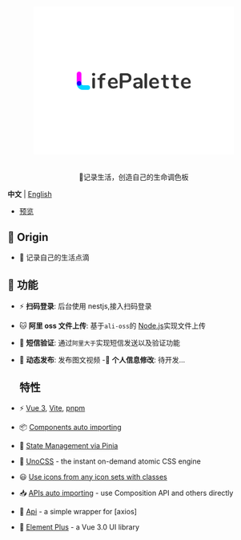 <p align="center">
  <br>
  <img width="400" src="./src/assets/image/logo/logo.svg" alt="logo of vue-awesome repository">
  <br>
  <br>
</p>

<!-- <h1 align="center">LifePalette</h1> -->
<p align="center">🐻记录生活，创造自己的生命调色板</p>

**中文** | [English](./README.md)

- [预览](https://lifepalette.netlify.app/#/index)

## 🚀 Origin

- 🎈 记录自己的生活点滴

## 🦄 功能

- ⚡ **扫码登录**: 后台使用 nestjs,接入扫码登录
- 🐱 **阿里 oss 文件上传**: 基于`ali-oss`的 [Node.js](https://help.aliyun.com/document_detail/32067.html?spm=a2c4g.32070.0.0.607a55afYXWVU3)实现文件上传
- 🎈 **短信验证**: 通过`阿里大于`实现短信发送以及验证功能
- 🥏 **动态发布**: 发布图文视频
  -🚩 **个人信息修改**: 待开发...
  

  ## 特性

- ⚡️ [Vue 3](https://github.com/vuejs/core), [Vite](https://github.com/vitejs/vite), [pnpm](https://pnpm.io/)

- 📦 [Components auto importing](./src/components)

- 🍍 [State Management via Pinia](https://pinia.vuejs.org/)

- 🎨 [UnoCSS](https://github.com/antfu/unocss) - the instant on-demand atomic CSS engine

- 😃 [Use icons from any icon sets with classes](https://github.com/antfu/unocss/tree/main/packages/preset-icons)

- 📥 [APIs auto importing](https://github.com/antfu/unplugin-auto-import) - use Composition API and others directly

- 🦾 [Api](./src/api) - a simple wrapper for [axios]

- 🎨 [Element Plus](https://element-plus.org/) - a Vue 3.0 UI library

<br>
